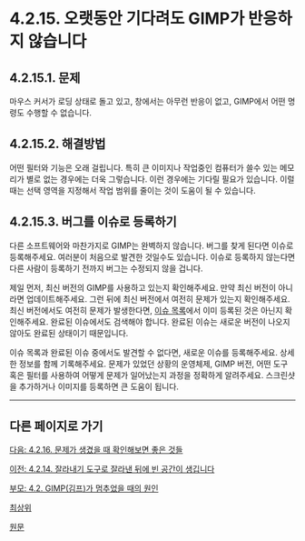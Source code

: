 # 4.2.15. 오랫동안 기다려도 GIMP가 반응하지 않습니다

## 4.2.15.1. 문제
마우스 커서가 로딩 상태로 돌고 있고, 창에서는 아무런 반응이 없고, GIMP에서 어떤 명령도 수행할 수 없습니다.

## 4.2.15.2. 해결방법
어떤 필터와 기능은 오래 걸립니다. 특히 큰 이미지나 작업중인 컴퓨터가 쓸수 있는 메모리가 별로 없는 경우에는 더욱 그렇습니다. 이런 경우에는 기다릴 필요가 있습니다. 이럴 때는 선택 영역을 지정해서 작업 범위를 줄이는 것이 도움이 될 수 있습니다.

## 4.2.15.3. 버그를 이슈로 등록하기
다른 소프트웨어와 마찬가지로 GIMP는 완벽하지 않습니다. 버그를 찾게 된다면 이슈로 등록해주세요. 여러분이 처음으로 발견한 것일수도 있습니다. 이슈로 등록하지 않는다면 다른 사람이 등록하기 전까지 버그는 수정되지 않을 겁니다. 

제일 먼저, 최신 버전의 GIMP를 사용하고 있는지 확인해주세요. 만약 최신 버전이 아니라면 업데이트해주세요. 그런 뒤에 최신 버전에서 여전히 문제가 있는지 확인해주세요. 최신 버전에서도 여전히 문제가 발생한다면, [이슈 목록](https://gitlab.gnome.org/GNOME/gimp/-/issues)에서 이미 등록된 것은 아닌지 확인해주세요. 완료된 이슈에서도 검색해야 합니다. 완료된 이슈는 새로운 버전이 나오지 않아도 완료된 상태이기 때문입니다.

이슈 목록과 완료된 이슈 중에서도 발견할 수 없다면, 새로운 이슈를 등록해주세요. 상세한 정보를 함께 기록해주세요. 문제가 있었던 상황의 운영체제, GIMP 버전, 어떤 도구 혹은 필터를 사용하여 어떻게 문제가 일어났는지 과정을 정확하게 알려주세요. 스크린샷을 추가하거나 이미지를 등록하면 큰 도움이 됩니다.

***

## 다른 페이지로 가기

[다음: 4.2.16. 문제가 생겼을 때 확인해보면 좋은 것들](./04-02-16-general-guidelines-on-what-to-check-if-you-are-stuck.md)

[이전: 4.2.14. 잘라내기 도구로 잘라낸 뒤에 빈 공간이 생깁니다](./04-02-14-the-crop-tool-leaves-an-empty-area-after-cropping.md)

[부모: 4.2. GIMP(김프)가 멈추었을 때의 원인](./04-02-00-common-causes-of-gimp-non-responsiveness.md)

[최상위](./00-home.md)

[원문](https://docs.gimp.org/2.10/ko/gimp-stuck-not-responding.html)
